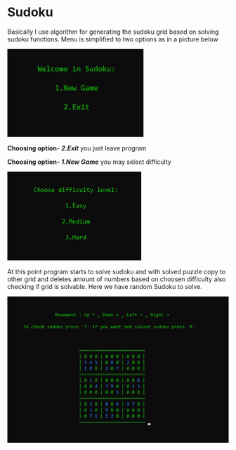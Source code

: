 # Sudoku
Basically I use algorithm for generating the sudoku grid based on solving sudoku functions. Menu is simplified to two options as in a picture below

<img src="Menu/MainMenu.png" width="310" height="200">

**Choosing option-** ***2.Exit*** you just leave program

**Choosing option-** ***1.New Game*** you may select difficulty 

![](Menu/Difficulties.png)

At this point program starts to solve sudoku and with solved puzzle copy to other grid and deletes amount of numbers based on choosen difficulty 
also checking if grid is solvable.
Here we have random Sudoku to solve.

![](Menu/sudoku.png)
